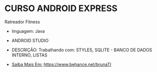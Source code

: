 CURSO ANDROID EXPRESS
=================
<!--ts-->
  Ratreador Fitness
   
<!--ts-->
  
   * linguagem: Java
   * ANDROID STUDIO
   * DESCRIÇÃO: Trabalhando com: STYLES, SQLITE - BANCO DE DADOS INTERNO, LISTAS 
   
   * [Saiba Mais Em:](#saibamaisem)   https://www.behance.net/brunaTI

